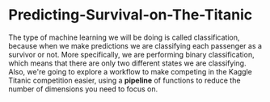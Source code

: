 # Predicting-Survival-on-The-Titanic
The type of machine learning we will be doing is called classification, because when we make predictions we are classifying each passenger as a survivor or not. More specifically, we are performing binary classification, which means that there are only two different states we are classifying. Also, we're going to explore a workflow to make competing in the Kaggle Titanic competition easier, using a **pipeline** of functions to reduce the number of dimensions you need to focus on.
